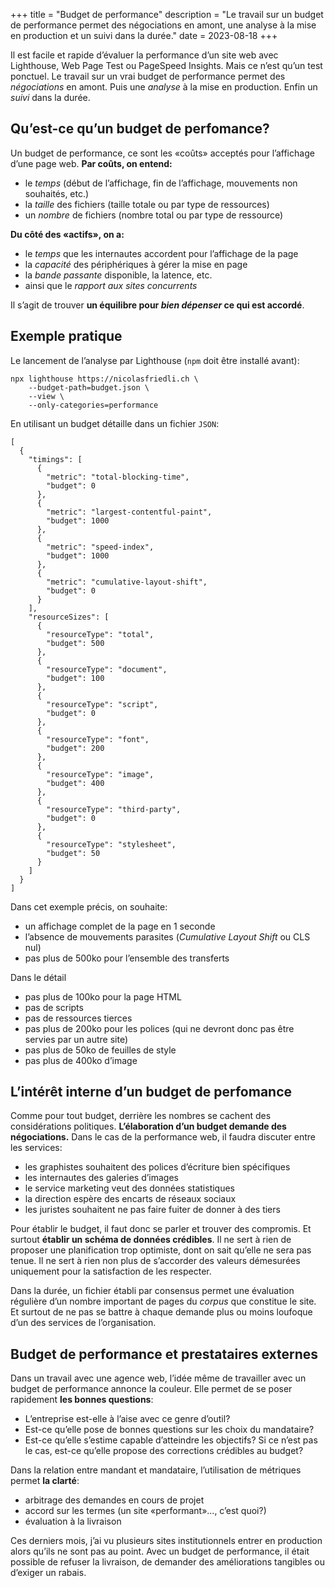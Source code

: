 +++
title = "Budget de performance"
description = "Le travail sur un budget de performance permet des négociations en amont, une analyse à la mise en production et un suivi dans la durée."
date = 2023-08-18
+++

Il est facile et rapide d’évaluer la performance d’un site web avec Lighthouse, Web Page Test ou PageSpeed Insights. Mais ce n’est qu’un test ponctuel. Le travail sur un vrai budget de performance permet des *négociations* en amont. Puis une *analyse* à la mise en production. Enfin un *suivi* dans la durée.

## Qu’est-ce qu’un budget de perfomance?

Un budget de performance, ce sont les «coûts» acceptés pour l’affichage d’une page web. **Par coûts, on entend:**

- le *temps* (début de l’affichage, fin de l’affichage, mouvements non souhaités, etc.)
- la *taille* des fichiers (taille totale ou par type de ressources)
- un *nombre* de fichiers (nombre total ou par type de ressource)

**Du côté des «actifs», on a:**

- le *temps* que les internautes accordent pour l’affichage de la page
- la *capacité* des périphériques à gérer la mise en page
- la *bande passante* disponible, la latence, etc.
- ainsi que le *rapport aux sites concurrents*

Il s’agit de trouver **un équilibre pour *bien dépenser* ce qui est accordé**.

## Exemple pratique

Le lancement de l’analyse par Lighthouse (`npm` doit être installé avant):

```
npx lighthouse https://nicolasfriedli.ch \
    --budget-path=budget.json \
    --view \
    --only-categories=performance
```

En utilisant un budget détaille dans un fichier `JSON`:

```
[
  {
    "timings": [
      {
        "metric": "total-blocking-time",
        "budget": 0
      },
      {
        "metric": "largest-contentful-paint",
        "budget": 1000
      },
      {
        "metric": "speed-index",
        "budget": 1000
      },
      {
        "metric": "cumulative-layout-shift",
        "budget": 0
      }
    ],
    "resourceSizes": [
      {
        "resourceType": "total",
        "budget": 500
      },
      {
        "resourceType": "document",
        "budget": 100
      },
      {
        "resourceType": "script",
        "budget": 0
      },
      {
        "resourceType": "font",
        "budget": 200
      },
      {
        "resourceType": "image",
        "budget": 400
      },
      {
        "resourceType": "third-party",
        "budget": 0
      },
      {
        "resourceType": "stylesheet",
        "budget": 50
      }
    ]
  }
]
```

Dans cet exemple précis, on souhaite:

- un affichage complet de la page en 1 seconde
- l’absence de mouvements parasites (*Cumulative Layout Shift* ou CLS nul)
- pas plus de 500ko pour l’ensemble des transferts

Dans le détail

- pas plus de 100ko pour la page HTML
- pas de scripts
- pas de ressources tierces
- pas plus de 200ko pour les polices (qui ne devront donc pas être servies par un autre site)
- pas plus de 50ko de feuilles de style
- pas plus de 400ko d’image

## L’intérêt interne d’un budget de perfomance

Comme pour tout budget, derrière les nombres se cachent des considérations politiques. **L’élaboration d’un budget demande des négociations.** Dans le cas de la performance web, il faudra discuter entre les services:

- les graphistes souhaitent des polices d’écriture bien spécifiques
- les internautes des galeries d’images
- le service marketing veut des données statistiques
- la direction espère des encarts de réseaux sociaux
- les juristes souhaitent ne pas faire fuiter de donner à des tiers

Pour établir le budget, il faut donc se parler et trouver des compromis. Et surtout **établir un schéma de données crédibles**. Il ne sert à rien de proposer une planification trop optimiste, dont on sait qu’elle ne sera pas tenue. Il ne sert à rien non plus de s’accorder des valeurs démesurées uniquement pour la satisfaction de les respecter.

Dans la durée, un fichier établi par consensus permet une évaluation régulière d’un nombre important de pages du *corpus* que constitue le site. Et surtout de ne pas se battre à chaque demande plus ou moins loufoque d’un des services de l’organisation.

## Budget de performance et prestataires externes

Dans un travail avec une agence web, l’idée même de travailler avec un budget de performance annonce la couleur. Elle permet de se poser rapidement **les bonnes questions**:

- L’entreprise est-elle à l’aise avec ce genre d’outil?
- Est-ce qu’elle pose de bonnes questions sur les choix du mandataire?
- Est-ce qu’elle s’estime capable d’atteindre les objectifs? Si ce n’est pas le cas, est-ce qu’elle propose des corrections crédibles au budget?

Dans la relation entre mandant et mandataire, l’utilisation de métriques permet **la clarté**:

- arbitrage des demandes en cours de projet
- accord sur les termes (un site «performant»..., c’est quoi?)
- évaluation à la livraison

Ces derniers mois, j’ai vu plusieurs sites institutionnels entrer en production alors qu’ils ne sont pas au point. Avec un budget de performance, il était possible de refuser la livraison, de demander des améliorations tangibles ou d’exiger un rabais.
